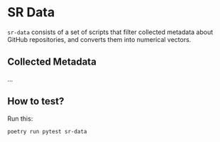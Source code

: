 # SR Data

`sr-data` consists of a set of scripts that filter collected metadata about
GitHub repositories, and converts them into numerical vectors.

## Collected Metadata

<!-- metadata_begin -->
...
<!-- metadata_end -->

## How to test?

Run this:

```bash
poetry run pytest sr-data
```
